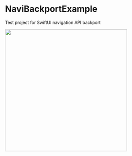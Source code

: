 # NaviBackportExample
Test project for SwiftUI navigation API backport 

  <p align="left">
  <img src="demos/demo.gif" alt="" height="400" width="400">
  </p>
